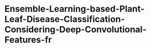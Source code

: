 # Ensemble-Learning-based-Plant-Leaf-Disease-Classification-Considering-Deep-Convolutional-Features-fr
